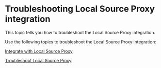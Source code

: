 # <a id="lsp-troubleshooting"></a>Troubleshooting Local Source Proxy integration

This topic tells you how to troubleshoot the Local Source Proxy integration.

Use the following topics to troubleshoot the Local Source Proxy integration:

[Integrate with Local Source Proxy](../how-to-guides/integrate-lsp.hbs.md)

[Troubleshoot Local Source Proxy](../../../local-source-proxy/troubleshoot.hbs.md).

